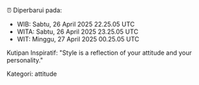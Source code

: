 ⏰ Diperbarui pada:
- WIB: Sabtu, 26 April 2025 22.25.05 UTC
- WITA: Sabtu, 26 April 2025 23.25.05 UTC
- WIT: Minggu, 27 April 2025 00.25.05 UTC

Kutipan Inspiratif:
"Style is a reflection of your attitude and your personality."


Kategori: attitude

